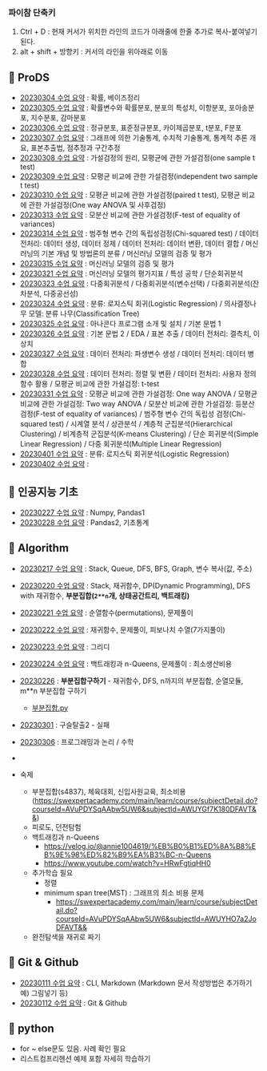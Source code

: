 ### 파이참 단축키
1. Ctrl + D : 현재 커서가 위치한 라인의 코드가 아래줄에 한줄 추가로 복사-붙여넣기 된다.
2. alt + shift + 방향키 : 커서의 라인을 위아래로 이동


## :star2: **ProDS**
* [20230304 수업 요약](TIL_file/202303/TIL_20230304.md) : 확률, 베이즈정리
* [20230305 수업 요약](TIL_file/202303/TIL_20230305.md) : 확률변수와 확률분포, 분포의 특성치, 이항분포, 포아송분포, 지수분포, 감마분포
* [20230306 수업 요약](TIL_file/202303/TIL_20230306.md) : 정규분포, 표준정규분포, 카이제곱분포, t분포, F분포
* [20230307 수업 요약](TIL_file/202303/TIL_20230307.md) : 그래프에 의한 기술통계, 수치적 기술통계, 통계적 추론 개요, 표본추출법, 점추정과 구간추정
* [20230308 수업 요약](TIL_file/202303/TIL_20230308.md) : 가설검정의 원리, 모평균에 관한 가설검정(one sample t test)
* [20230309 수업 요약](TIL_file/202303/TIL_20230309.md) : 모평균 비교에 관한 가설검정(independent two sample t test)
* [20230310 수업 요약](TIL_file/202303/TIL_20230310.md) : 모평균 비교에 관한 가설검정(paired t test), 모평균 비교에 관한 가설검정(One way ANOVA 및 사후검정)
* [20230313 수업 요약](TIL_file/202303/TIL_20230313.md) : 모분산 비교에 관한 가설검정(F-test of equality of variances)
* [20230314 수업 요약](TIL_file/202303/TIL_20230314.md) : 범주형 변수 간의 독립성검정(Chi-squared test) / 데이터 전처리: 데이터 생성, 데이터 정제 / 데이터 전처리: 데이터 변환, 데이터 결합 / 머신러닝의 기본 개념 및 방법론의 분류 / 머신러닝 모델의 검증 및 평가
* [20230315 수업 요약](TIL_file/202303/TIL_20230315.md) : 머신러닝 모델의 검증 및 평가
* [20230321 수업 요약](TIL_file/202303/TIL_20230321.md) : 머신러닝 모델의 평가지표 / 특성 공학 / 단순회귀분석
* [20230323 수업 요약](TIL_file/202303/TIL_20230323.md) : 다중회귀분석 / 다중회귀분석(변수선택) / 다중회귀분석(잔차분석, 다중공선성)
* [20230324 수업 요약](TIL_file/202303/TIL_20230324.md) : 분류: 로지스틱 회귀(Logistic Regression) / 의사결정나무 모델: 분류 나무(Classification Tree)
* [20230325 수업 요약](TIL_file/202303/TIL_20230325.md) : 아나콘다 프로그램 소개 및 설치 / 기본 문법 1
* [20230326 수업 요약](TIL_file/202303/TIL_20230326.md) : 기본 문법 2 / EDA / 표본 추출 / 데이터 전처리: 결측치, 이상치
* [20230327 수업 요약](TIL_file/202303/TIL_20230327.md) : 데이터 전처리: 파생변수 생성 / 데이터 전처리: 데이터 병합
* [20230328 수업 요약](TIL_file/202303/TIL_20230328.md) : 데이터 전처리: 정렬 및 변환 / 데이터 전처리: 사용자 정의 함수 활용 / 모평균 비교에 관한 가설검정: t-test
* [20230331 수업 요약](TIL_file/202303/TIL_20230331.md) : 모평균 비교에 관한 가설검정: One way ANOVA / 모평균 비교에 관한 가설검정: Two way ANOVA / 모분산 비교에 관한 가설검정: 등분산 검정(F-test of equality of variances) / 범주형 변수 간의 독립성 검정(Chi-squared test) / 시계열 분석 / 상관분석 / 계층적 군집분석(Hierarchical Clustering) / 비계층적 군집분석(K-means Clustering) / 단순 회귀분석(Simple Linear Regression) / 다중 회귀분석(Multiple Linear Regression)
* [20230401 수업 요약](TIL_file/202304/TIL_20230401.md) : 분류: 로지스틱 회귀분석(Logistic Regression)
* [20230402 수업 요약](TIL_file/202304/TIL_20230402.md) : 





## :star2: **인공지능 기초**
* [20230227 수업 요약](TIL_file/202302/TIL_20230227.md) : Numpy, Pandas1
* [20230228 수업 요약](TIL_file/202302/TIL_20230228.md) : Pandas2, 기초통계


## :star2: **Algorithm**
* [20230217 수업 요약](TIL_file/202302/TIL_20230217.md) : Stack, Queue, DFS, BFS, Graph, 변수 복사(값, 주소)
* [20230220 수업 요약](TIL_file/202302/TIL_20230220.md) : Stack, 재귀함수, DP(Dynamic Programming), DFS with 재귀함수, **부분집합(`2**n`개, 상태공간트리, 백트래킹)**
* [20230221 수업 요약](TIL_file/202302/TIL_20230221.md) : 순열함수(permutations), 문제풀이
* [20230222 수업 요약](TIL_file/202302/TIL_20230222.md) : 재귀함수, 문제풀이, 피보나치 수열(7가지풀이)
* [20230223 수업 요약](TIL_file/202302/TIL_20230223.md) : 그리디
* [20230224 수업 요약](TIL_file/202302/TIL_20230224.md) : 백트래킹과 n-Queens, 문제풀이 : 최소생산비용
* [20230226](TIL_file/202302/TIL_20230226.md) : **부분집합구하기** - 재귀함수, DFS, n까지의 부분집합, 순열모듈, m**n 부분집합 구하기
  * [부분집합.py](example/Algorithm/부분집합.py)
* [20230301](TIL_file/202303/TIL_20230301.md) : 구슬탈출2 - 실패
* [20230306](TIL_file/202303/TIL_20230306.md) : 프로그래밍과 논리 / 수학
* 

* 숙제
  * 부분집합(s4837), 체육대회, 신입사원교육, 최소비용(https://swexpertacademy.com/main/learn/course/subjectDetail.do?courseId=AVuPDYSqAAbw5UW6&subjectId=AWUYGf7K180DFAVT&&)
  * 피로도, 던전탐험
  * 백트래킹과 n-Queens
    * https://velog.io/@annie1004619/%EB%B0%B1%ED%8A%B8%EB%9E%98%ED%82%B9%EA%B3%BC-n-Queens
    * https://www.youtube.com/watch?v=HRwFgtiqHH0
  * 추가학습 필요
    * 정렬
    * minimum span tree(MST) : 그래프의 최소 비용 문제
      * https://swexpertacademy.com/main/learn/course/subjectDetail.do?courseId=AVuPDYSqAAbw5UW6&subjectId=AWUYHO7a2JoDFAVT&&
  * 완전탐색을 재귀로 짜기

## :star2: **Git & Github**
* [20230111 수업 요약](TIL_file/TIL_20230111_CLI%20&%20Markdwon.md) : CLI, Markdown (Markdown 문서 작성방법은 추가하기 예) 그림넣기 등)
* [20230112 수업 요약](TIL_file/TIL_20230112%20Git%20&%20Github.md) : Git & Github

## :star2: **python**
* for ~ else문도 있음. 사례 확인 필요
* 리스트컴프리헨션 예제 포함 자세히 학습하기